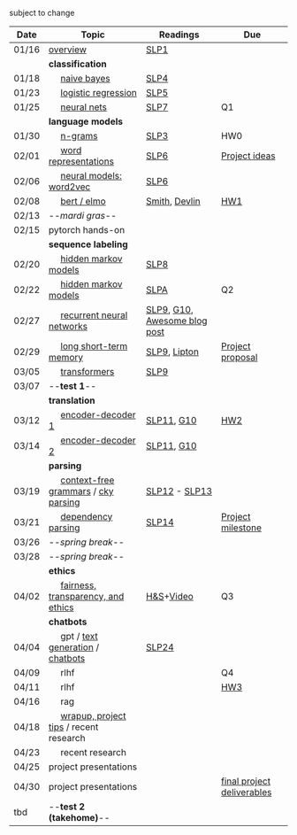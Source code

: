 subject to change

| Date  | Topic                                 | Readings                      | Due           | 
| ----- |---------------------------------------|-------------------------------|---------------|
| 01/16 | [overview](https://github.com/tulane-cmps6730/main/blob/main/lec/overview/overview.ipynb)                              | [SLP1](read/slp1.pdf) |               |
| | **classification** |
| 01/18 | &nbsp;&nbsp;&nbsp;&nbsp; [naive bayes](https://github.com/tulane-cmps6730/main/blob/main/lec/classify/bayes.ipynb)                           | [SLP4](read/slp4.pdf)
| 01/23 | &nbsp;&nbsp;&nbsp;&nbsp; [logistic regression](https://github.com/tulane-cmps6730/main/blob/main/lec/classify/logistic.ipynb)                   | [SLP5](read/slp5.pdf)
| 01/25 | &nbsp;&nbsp;&nbsp;&nbsp; [neural nets](https://github.com/tulane-cmps6730/main/blob/main/lec/classify/neural.ipynb)                           | [SLP7](read/slp7.pdf)                              | Q1
| | **language models** |
| 01/30 | &nbsp;&nbsp;&nbsp;&nbsp; [n-grams](https://github.com/tulane-cmps6730/main/blob/main/lec/language_models/ngrams.ipynb)                               | [SLP3](read/slp3.pdf)                             | HW0
| 02/01 | &nbsp;&nbsp;&nbsp;&nbsp; [word representations](https://github.com/tulane-cmps6730/main/blob/main/lec/language_models/word_rep.ipynb)                   | [SLP6](read/slp6.pdf)                             | [Project ideas](https://tulane.instructure.com/courses/2277724/discussion_topics/13574894)
| 02/06 | &nbsp;&nbsp;&nbsp;&nbsp; [neural models: word2vec](https://github.com/tulane-cmps6730/main/blob/main/lec/language_models/word2vec.ipynb)        | [SLP6](read/slp6.pdf)    
| 02/08 | &nbsp;&nbsp;&nbsp;&nbsp; [bert / elmo](https://github.com/tulane-cmps6730/main/blob/main/lec/language_models/elmo.ipynb)                            | [Smith](https://arxiv.org/pdf/1902.06006.pdf), [Devlin](https://arxiv.org/pdf/1810.04805.pdf) |  [HW1](https://github.com/tulane-cmps6730/assignments/tree/main/hw1)
| 02/13 | --*mardi gras*--
| 02/15 | pytorch hands-on
| | **sequence labeling** |
| 02/20 | &nbsp;&nbsp;&nbsp;&nbsp; [hidden markov models](https://github.com/tulane-cmps6730/main/blob/main/lec/sequence/hmm1.ipynb)                  | [SLP8](read/slp8.pdf)
| 02/22 | &nbsp;&nbsp;&nbsp;&nbsp; [hidden markov models](https://github.com/tulane-cmps6730/main/blob/main/lec/sequence/hmm2.ipynb)                  | [SLPA](read/slpA.pdf)   | Q2
| 02/27 |  &nbsp;&nbsp;&nbsp;&nbsp; [recurrent neural networks](https://github.com/tulane-cmps6730/main/blob/main/lec/sequence/rnn.ipynb)              | [SLP9](read/slp9.pdf), [G10](https://www.deeplearningbook.org/contents/rnn.html), [Awesome blog post](http://karpathy.github.io/2015/05/21/rnn-effectiveness/)   |          
| 02/29 | &nbsp;&nbsp;&nbsp;&nbsp; [long short-term memory](https://github.com/tulane-cmps6730/main/blob/main/lec/sequence/lstm.ipynb)                 | [SLP9](read/slp9.pdf), [Lipton](https://arxiv.org/abs/1506.00019) | [Project proposal](https://tulane.instructure.com/courses/2277724/discussion_topics/13574893)
| 03/05 | &nbsp;&nbsp;&nbsp;&nbsp; [transformers](https://github.com/tulane-cmps6730/main/blob/main/lec/sequence/transformer.ipynb)              | [SLP9](read/slp9.pdf)
| 03/07 |  --**test 1**--           |       | 
| | **translation** |
| 03/12 | &nbsp;&nbsp;&nbsp;&nbsp; [encoder-decoder 1](https://github.com/tulane-cmps6730/main/blob/main/lec/translation/translation1.ipynb)                     | [SLP11](read/slp11.pdf), [G10](https://www.deeplearningbook.org/contents/rnn.ipynb) | [HW2](https://github.com/tulane-cmps6730/assignments/tree/main/hw2) 
| 03/14 | &nbsp;&nbsp;&nbsp;&nbsp; [encoder-decoder 2](https://github.com/tulane-cmps6730/main/blob/main/lec/translation/translation1.ipynb)                    | [SLP11](read/slp11.pdf), [G10](https://www.deeplearningbook.org/contents/rnn.ipynb)    | 
| | **parsing** |
| 03/19 | &nbsp;&nbsp;&nbsp;&nbsp; [context-free grammars](https://github.com/tulane-cmps6730/main/blob/main/lec/parsing/cfg.ipynb)  / [cky parsing](https://github.com/tulane-cmps6730/main/blob/main/lec/parsing/pcfg.ipynb)                 | [SLP12](read/slp12.pdf) - [SLP13](read/slp13.pdf)    
| 03/21 | &nbsp;&nbsp;&nbsp;&nbsp; [dependency parsing](https://github.com/tulane-cmps6730/main/blob/main/lec/parsing/dependency.ipynb)                    |   [SLP14](read/slp14.pdf)   |[Project milestone](https://github.com/tulane-cmps6730/assignments/tree/main/project)
| 03/26 | --*spring break*--
| 03/28 | --*spring break*--
| | **ethics** |
| 04/02 | &nbsp;&nbsp;&nbsp;&nbsp;  [fairness, transparency, and ethics](https://github.com/tulane-cmps6730/main/blob/main/lec/ethics/ethics.ipynb)   | [H&S](https://www.aclweb.org/anthology/P16-2096.pdf)+[Video](https://www.youtube.com/watch?v=fMym_BKWQzk) | Q3
| | **chatbots** |
| 04/04 | &nbsp;&nbsp;&nbsp;&nbsp; gpt / [text generation](https://github.com/tulane-cmps6730/main/blob/main/lec/chat/chat1.ipynb) / [chatbots](https://github.com/tulane-cmps6730/main/blob/main/lec/chat/chat2.ipynb)  |  [SLP24](read/slp24.pdf) |
| 04/09 | &nbsp;&nbsp;&nbsp;&nbsp; rlhf                   |  | Q4  
| 04/11 | &nbsp;&nbsp;&nbsp;&nbsp; rlhf                |   | [HW3](https://github.com/tulane-cmps6730/assignments/tree/main/hw3) 
| 04/16 | &nbsp;&nbsp;&nbsp;&nbsp; rag                |   | 
| 04/18 | &nbsp;&nbsp;&nbsp;&nbsp; [wrapup, project tips](https://github.com/tulane-cmps6730/main/blob/main/lec/theend/tips.ipynb) / recent research                |   | 
| 04/23 | &nbsp;&nbsp;&nbsp;&nbsp; recent research                        |   | 
| 04/25 | project presentations            | 
| 04/30 | project presentations                                         |               | [final project deliverables](https://github.com/tulane-cmps6730/assignments/tree/main/project)
| tbd | --**test 2 (takehome)**--                            |                |
